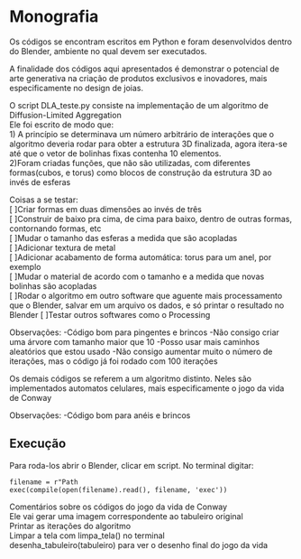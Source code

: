 # Monografia

Os códigos se encontram escritos em Python e foram desenvolvidos dentro do Blender, ambiente no qual devem ser executados.<br>

A finalidade dos códigos aqui apresentados é demonstrar o potencial de arte generativa na criação de produtos exclusivos e inovadores,
mais especificamente no design de joias.<br>

O script DLA_teste.py consiste na implementação de um algoritmo de Diffusion-Limited Aggregation<br>
Ele foi escrito de modo que:<br>
	1) A princípio se determinava um número arbitrário de interações que o algoritmo deveria rodar para obter a estrutura 3D finalizada,
	agora itera-se até que o vetor de bolinhas fixas contenha 10 elementos.<br>
	2)Foram criadas funções, que não são utilizadas, com diferentes formas(cubos, e torus) como blocos de construção da estrutura 3D ao invés de esferas <br>

Coisas a se testar:<br>
	[ ]Criar formas em duas dimensões ao invés de três<br>
	[ ]Construir de baixo pra cima, de cima para baixo, dentro de outras formas, contornando formas, etc<br>
	[ ]Mudar o tamanho das esferas a medida que são acopladas<br>
	[ ]Adicionar textura de metal<br>
	[ ]Adicionar acabamento de forma automática: torus para um anel, por exemplo<br>
	[ ]Mudar o material de acordo com o tamanho e a medida que novas bolinhas são acopladas<br>
	[ ]Rodar o algoritmo em outro software que aguente mais processamento que o Blender, salvar em um arquivo os dados, e só printar o resultado no Blender
	[ ]Testar outros softwares como o Processing 

Observações:
	-Código bom para pingentes e brincos
	-Não consigo criar uma árvore com tamanho maior que 10
	-Posso usar mais caminhos aleatórios que estou usado
	-Não consigo aumentar muito o número de iterações, mas o código já foi rodado com 100 iterações

Os demais códigos se referem a um algoritmo distinto. Neles são implementados automatos celulares, mais especificamente o jogo da vida de Conway<br>

Observações:
	-Código bom para anéis e brincos


<h2>Execução</h2>

Para roda-los abrir o Blender, clicar em script. No terminal digitar:

```
filename = r"Path
exec(compile(open(filename).read(), filename, 'exec'))
```

Comentários sobre os códigos do jogo da vida de Conway <br>
Ele vai gerar uma imagem correspondente ao tabuleiro original<br>
Printar as iterações do algoritmo<br>
Limpar a tela com limpa_tela() no terminal<br>
desenha_tabuleiro(tabuleiro) para ver o desenho final do jogo da vida<br> 